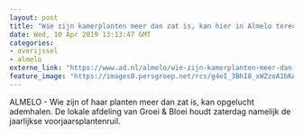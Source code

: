 ```yaml
---
layout: post
title: "Wie zijn kamerplanten meer dan zat is, kan hier in Almelo terecht"
date: Wed, 10 Apr 2019 13:13:47 GMT
categories: 
- overijssel 
- almelo 
externe_link: "https://www.ad.nl/almelo/wie-zijn-kamerplanten-meer-dan-zat-is-kan-hier-in-almelo-terecht~a6bd1c34/"
feature_image: "https://images0.persgroep.net/rcs/g4eI_3BhI8_xWZzoA1bKAKJZGvY/diocontent/145238833/_fitwidth/400/?appId=21791a8992982cd8da851550a453bd7f&quality=0.7"
---
```


ALMELO - Wie zijn of haar planten meer dan zat is, kan opgelucht ademhalen. De lokale afdeling van Groei & Bloei houdt zaterdag namelijk de jaarlijkse voorjaarsplantenruil.
